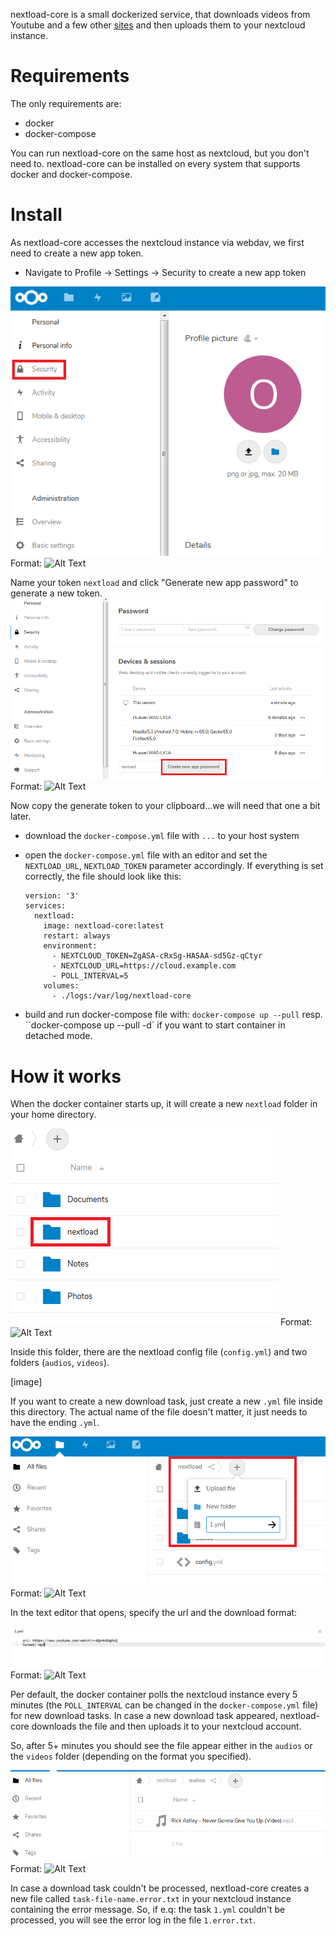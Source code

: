 nextload-core is a small dockerized service, that downloads videos from Youtube and a few other [sites](https://rg3.github.io/youtube-dl/supportedsites.html) and then uploads them to your nextcloud instance.

# Requirements

The only requirements are: 

* docker
* docker-compose

You can run nextload-core on the same host as nextcloud, but you don't need to. nextload-core can be installed on every system that supports docker and docker-compose. 

# Install

As nextload-core accesses the nextcloud instance via webdav, we first need to create a new app token. 

* Navigate to Profile -> Settings -> Security to create a new app token

![Create new token](https://github.com/bbernhard/nextload-core/raw/master/images/create_new_app_token_1.png)
Format: ![Alt Text](url)


Name your token `nextload` and click "Generate new app password" to generate a new token. 
![Create new token1](https://github.com/bbernhard/nextload-core/raw/master/images/create_new_app_token_2.png)
Format: ![Alt Text](url)

Now copy the generate token to your clipboard...we will need that one a bit later.




* download the `docker-compose.yml` file with `...` to your host system
* open the `docker-compose.yml` file with an editor and set the `NEXTLOAD_URL`, `NEXTLOAD_TOKEN` parameter accordingly. 
  If everything is set correctly, the file should look like this: 

  ```
  version: '3'
  services:
    nextload:
      image: nextload-core:latest
      restart: always
      environment:
        - NEXTCLOUD_TOKEN=ZgASA-cRxSg-HASAA-sd5Gz-qCtyr
        - NEXTCLOUD_URL=https://cloud.example.com
        - POLL_INTERVAL=5
      volumes:
        - ./logs:/var/log/nextload-core
  ```
* build and run docker-compose file with: `docker-compose up --pull` resp. ``docker-compose up --pull -d` if you want to start container in detached mode.


# How it works

When the docker container starts up, it will create a new `nextload` folder in your home directory. 

![New folder in your home directory](https://github.com/bbernhard/nextload-core/raw/master/images/how_it_works_1.png)
Format: ![Alt Text](url)



Inside this folder, there are the nextload config file (`config.yml`) and two folders (`audios`, `videos`). 


[image]

If you want to create a new download task, just create a new `.yml` file inside this directory. The actual name of the file doesn't matter, it just needs to have the ending `.yml`. 

![Create new download task](https://github.com/bbernhard/nextload-core/raw/master/images/create_new_download_task.png
)
Format: ![Alt Text](url)

In the text editor that opens, specify the url and the download format: 

![Create new download task](https://github.com/bbernhard/nextload-core/raw/master/images/create_new_download_task2.png
)
Format: ![Alt Text](url)



Per default, the docker container polls the nextcloud instance every 5 minutes (the `POLL_INTERVAL` can be changed in the `docker-compose.yml` file) for new download tasks. In case a new download task appeared, nextload-core downloads the file and then uploads it to your nextcloud account. 

So, after 5+ minutes you should see the file appear either in the `audios` or the `videos` folder (depending on the format you specified).

![Download finished](https://github.com/bbernhard/nextload-core/raw/master/images/create_new_download_task3.png
)
Format: ![Alt Text](url)

In case a download task couldn't be processed, nextload-core creates a new file called `task-file-name.error.txt` in your nextcloud instance containing the error message. So, if e.q: the task `1.yml` couldn't be processed, you will see the error log in the file `1.error.txt`. 





